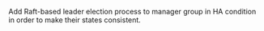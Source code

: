 Add Raft-based leader election process to manager group in HA condition in order to make their states consistent.
